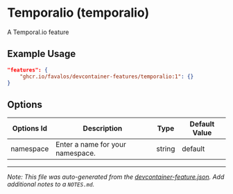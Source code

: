 
# Temporalio (temporalio)

A Temporal.io feature

## Example Usage

```json
"features": {
    "ghcr.io/favalos/devcontainer-features/temporalio:1": {}
}
```

## Options

| Options Id | Description | Type | Default Value |
|-----|-----|-----|-----|
| namespace | Enter a name for your namespace. | string | default |



---

_Note: This file was auto-generated from the [devcontainer-feature.json](https://github.com/favalos/devcontainer-features/blob/main/src/temporalio/devcontainer-feature.json).  Add additional notes to a `NOTES.md`._
